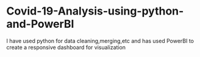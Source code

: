 # Covid-19-Analysis-using-python-and-PowerBI
I have used python for data cleaning,merging,etc and has used PowerBI to create a responsive dashboard for visualization
